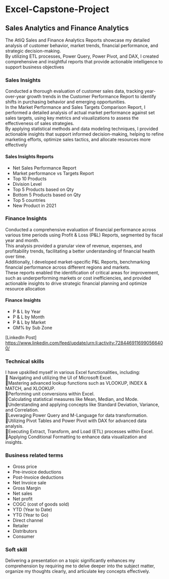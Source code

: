 # Excel-Capstone-Project
## Sales Analytics and Finance Analytics<br>
The AtliQ Sales and Finance Analytics Reports showcase my detailed analysis of customer behavior, market trends, financial performance, and strategic decision-making.<br> 
By utilizing ETL processes, Power Query, Power Pivot, and DAX, I created comprehensive and insightful reports that provide actionable intelligence to support business objectives<br>
### Sales Insights<br>
Conducted a thorough evaluation of customer sales data, tracking year-over-year growth trends in the Customer Performance Report to identify shifts in purchasing behavior and emerging opportunities.<br>
In the Market Performance and Sales Targets Comparison Report, I performed a detailed analysis of actual market performance against set sales targets, using key metrics and visualizations to assess the effectiveness of sales strategies.<br>
By applying statistical methods and data modeling techniques, I provided actionable insights that support informed decision-making, helping to refine marketing efforts, optimize sales tactics, and allocate resources more effectively<br>
#### Sales Insights Reports
* Net Sales Performance Report
* Market performance vs Targets Report
* Top 10 Products
* Division Level
* Top 5 Products based on Qty
* Bottom 5 Products based on Qty
* Top 5 countries
* New Product in 2021<br>
### Finance Insights<br>
Conducted a comprehensive evaluation of financial performance across various time periods using Profit & Loss (P&L) Reports, segmented by fiscal year and month.<br>This analysis provided a granular view of revenue, expenses, and profitability trends, facilitating a better understanding of financial health over time.<br>
Additionally, I developed market-specific P&L Reports, benchmarking financial performance across different regions and markets.<br>These reports enabled the identification of critical areas for improvement, such as underperforming markets or cost inefficiencies, and provided actionable insights to drive strategic financial planning and optimize resource allocation<br>
#### Finance Insights<br>
* P & L by Year
* P & L by Month
* P & L by Market
* GM% by Sub Zone<br>

[Linkedln Post] https://www.linkedin.com/feed/update/urn:li:activity:7284469116990566400/<br>
### Technical skills<br>
I have upskilled myself in various Excel functionalities, including:<br>
🔸 Navigating and utilizing the UI of Microsoft Excel.<br>
🔸Mastering advanced lookup functions such as VLOOKUP, INDEX & MATCH, and XLOOKUP.<br>
🔸Performing unit conversions within Excel.<br>
🔸Calculating statistical measures like Mean, Median, and Mode.<br>
🔸Understanding and applying concepts like Standard Deviation, Variance, and Correlation.<br>
🔸Leveraging Power Query and M-Language for data transformation.<br>
🔸Utilizing Pivot Tables and Power Pivot with DAX for advanced data analysis.<br>
🔸Executing Extract, Transform, and Load (ETL) processes within Excel.<br>
🔸Applying Conditional Formatting to enhance data visualization and insights.<br>

### Business related terms<br>
- Gross price<br>
- Pre-invoice deductions<br>
- Post-Invoice deductions<br>
- Net Invoice sale<br>
- Gross Margin<br>
- Net sales<br>
- Net profit<br>
- COGC (cost of goods sold)<br>
- YTD (Year to Date)<br>
- YTG (Year to Go)<br>
- Direct channel<br>
- Retailer<br>
- Distributors<br>
- Consumer<br>
### Soft skill<br>
Delivering a presentation on a topic significantly enhances my comprehension by requiring me to delve deeper into the subject matter, organize my thoughts clearly, and articulate key concepts effectively.
